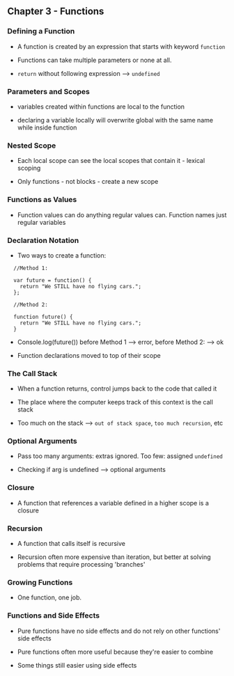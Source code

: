 ## Chapter 3 - Functions

### Defining a Function

  * A function is created by an expression that starts with keyword `function`

  * Functions can take multiple parameters or none at all.

  * `return` without following expression --> `undefined`

### Parameters and Scopes

  * variables created within functions are local to the function

  * declaring a variable locally will overwrite global with the same name
  while inside function

### Nested Scope

  * Each local scope can see the local scopes that contain it - lexical scoping

  * Only functions - not blocks - create a new scope

### Functions as Values

  * Function values can do anything regular values can. Function names
  just regular variables

### Declaration Notation

  * Two ways to create a function:
  ```
    //Method 1:

    var future = function() {
      return "We STILL have no flying cars.";
    };

    //Method 2:

    function future() {
      return "We STILL have no flying cars.";
    }
  ```

  * Console.log(future()) before Method 1 --> error, before Method 2: --> ok

  * Function declarations moved to top of their scope

### The Call Stack

* When a function returns, control jumps back to the code that called it

* The place where the computer keeps track of this context is the call stack

* Too much on the stack --> `out of stack space`, `too much recursion`, etc

### Optional Arguments

* Pass too many arguments: extras ignored. Too few: assigned `undefined`

* Checking if arg is undefined --> optional arguments

### Closure

* A function that references a variable defined in a higher scope is a
closure

### Recursion

* A function that calls itself is recursive

* Recursion often more expensive than iteration, but better at solving
problems that require processing 'branches'

### Growing Functions

* One function, one job.

### Functions and Side Effects

* Pure functions have no side effects and do not rely on other functions'
side effects

* Pure functions often more useful because they're easier to combine

* Some things still easier using side effects 
